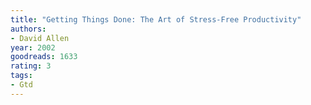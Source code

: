 ```yaml
---
title: "Getting Things Done: The Art of Stress-Free Productivity"
authors:
- David Allen
year: 2002
goodreads: 1633
rating: 3
tags:
- Gtd
---
```

